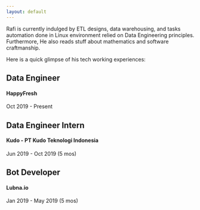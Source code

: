 ```yaml
---
layout: default
---
```


Rafi is currently indulged by ETL designs, data warehousing, and tasks automation done in Linux environment relied on Data Engineering principles. Furthermore, He also reads stuff about mathematics and software craftmanship.

Here is a quick glimpse of his tech working experiences:

## Data Engineer

#### HappyFresh

Oct 2019 - Present

## Data Engineer Intern

#### Kudo - PT Kudo Teknologi Indonesia

Jun 2019 - Oct 2019 (5 mos)

## Bot Developer

#### Lubna.io

Jan 2019 - May 2019 (5 mos)
